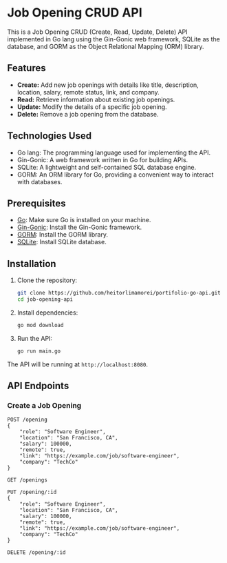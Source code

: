 # Job Opening CRUD API

This is a Job Opening CRUD (Create, Read, Update, Delete) API implemented in Go lang using the Gin-Gonic web framework, SQLite as the database, and GORM as the Object Relational Mapping (ORM) library.

## Features

- **Create:** Add new job openings with details like title, description, location, salary, remote status, link, and company.
- **Read:** Retrieve information about existing job openings.
- **Update:** Modify the details of a specific job opening.
- **Delete:** Remove a job opening from the database.

## Technologies Used

- Go lang: The programming language used for implementing the API.
- Gin-Gonic: A web framework written in Go for building APIs.
- SQLite: A lightweight and self-contained SQL database engine.
- GORM: An ORM library for Go, providing a convenient way to interact with databases.

## Prerequisites

- [Go](https://golang.org/dl/): Make sure Go is installed on your machine.
- [Gin-Gonic](https://github.com/gin-gonic/gin): Install the Gin-Gonic framework.
- [GORM](https://gorm.io/docs/): Install the GORM library.
- [SQLite](https://www.sqlite.org/download.html): Install SQLite database.

## Installation

1. Clone the repository:

    ```bash
    git clone https://github.com/heitorlimamorei/portifolio-go-api.git
    cd job-opening-api
    ```

2. Install dependencies:

    ```bash
    go mod download
    ```

3. Run the API:

    ```bash
    go run main.go
    ```

The API will be running at `http://localhost:8080`.

## API Endpoints

### Create a Job Opening

```http
POST /opening
{
    "role": "Software Engineer",
    "location": "San Francisco, CA",
    "salary": 100000,
    "remote": true,
    "link": "https://example.com/job/software-engineer",
    "company": "TechCo"
}

GET /openings

PUT /opening/:id
{
    "role": "Software Engineer",
    "location": "San Francisco, CA",
    "salary": 100000,
    "remote": true,
    "link": "https://example.com/job/software-engineer",
    "company": "TechCo"
}

DELETE /opening/:id
```